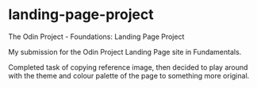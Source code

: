 # landing-page-project
The Odin Project - Foundations: Landing Page Project

My submission for the Odin Project Landing Page site in Fundamentals.

Completed task of copying reference image, then decided to play around with the theme and colour palette of the page to something more original.